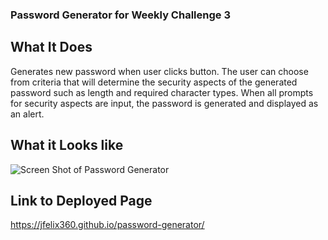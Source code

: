 ### Password Generator for Weekly Challenge 3

## What It Does 

Generates new password when user clicks button. The user can choose from criteria that will determine 
the security aspects of the generated password such as length and required character types. When all prompts for 
security aspects are input, the password is generated and displayed as an alert. 

## What it Looks like
![Screen Shot of Password Generator](./Password-Generator-SS)

## Link to Deployed Page
https://jfelix360.github.io/password-generator/
